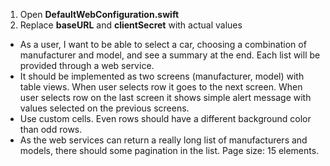 1. Open **DefaultWebConfiguration.swift**
2. Replace **baseURL** and **clientSecret** with actual values

- As a user, I want to be able to select a car, choosing a combination of manufacturer and model, and see a summary at the end. Each list will be provided through a web service.
- It should be implemented as two screens (manufacturer, model) with table views. When user selects row it goes to the next screen. When user selects row on the last screen it shows simple alert message with values selected on the previous screens.
-	Use custom cells. Even rows should have a different background color than odd rows.
-	As the web services can return a really long list of manufacturers and models, there should some pagination in the list. Page size: 15 elements.

